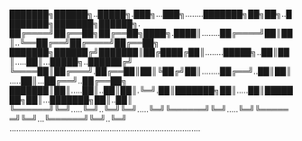 
███████╗██████╗..█████╗.███╗...███╗........███████╗██╗██╗..████████╗███████╗██████╗.
██╔════╝██╔══██╗██╔══██╗████╗.████║........██╔════╝██║██║..╚══██╔══╝██╔════╝██╔══██╗
███████╗██████╔╝███████║██╔████╔██║........█████╗..██║██║.....██║...█████╗..██████╔╝
╚════██║██╔═══╝.██╔══██║██║╚██╔╝██║........██╔══╝..██║██║.....██║...██╔══╝..██╔══██╗
███████║██║.....██║..██║██║.╚═╝.██║███████╗██║.....██║███████╗██║...███████╗██║..██║
╚══════╝╚═╝.....╚═╝..╚═╝╚═╝.....╚═╝╚══════╝╚═╝.....╚═╝╚══════╝╚═╝...╚══════╝╚═╝..╚═╝
....................................................................................
